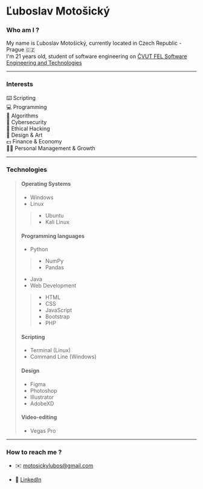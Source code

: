 # Ľuboslav Motošický


### Who am I ?

My name is Ľuboslav Motošický, currently located in Czech Republic - Prague  🇨🇿  
I'm 21 years old, student of software engineering on [ČVUT FEL Software Engineering and Technologies](https://sit.fel.cvut.cz/)

---

### Interests

 ⌨️ Scripting  
 💻 Programming  
 🧮 Algorithms  
 🔐 Cybersecurity  
 🔎 Ethical Hacking  
 🎨 Design & Art  
 💵 Finance & Economy  
 👨‍💼 Personal Management & Growth
 
 ---
 
 ### Technologies
 
 > #### Operating Systems
 > - Windows
 > - Linux
 >> - Ubuntu
 >> - Kali Linux
 >
 > #### Programming languages 
 > - Python
 >> - NumPy  
 >> - Pandas 
 > - Java  
 > - Web Development  
 >> - HTML
 >> - CSS
 >> - JavaScript
 >> - Bootstrap
 >> - PHP
 >
 > #### Scripting
 > - Terminal (Linux)
 > - Command Line (Windows)
 >
 > #### Design
 > - Figma
 > - Photoshop
 > - Illustrator
 > - AdobeXD
 >
 > #### Video-editing
 > - Vegas Pro
 
 ---
 
### How to reach me ?
- ✉️ motosickylubos@gmail.com  
* 🔗 [LinkedIn](https://www.linkedin.com/in/bylubiku/)